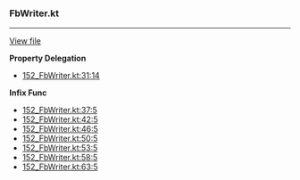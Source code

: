 ### FbWriter.kt
---
[View file](../../precision_analyzed/152_FbWriter.kt)

**Property Delegation**

 - [152_FbWriter.kt:31:14](../../precision_analyzed/152_FbWriter.kt#L31)

**Infix Func**

 - [152_FbWriter.kt:37:5](../../precision_analyzed/152_FbWriter.kt#L37)
 - [152_FbWriter.kt:42:5](../../precision_analyzed/152_FbWriter.kt#L42)
 - [152_FbWriter.kt:46:5](../../precision_analyzed/152_FbWriter.kt#L46)
 - [152_FbWriter.kt:50:5](../../precision_analyzed/152_FbWriter.kt#L50)
 - [152_FbWriter.kt:53:5](../../precision_analyzed/152_FbWriter.kt#L53)
 - [152_FbWriter.kt:58:5](../../precision_analyzed/152_FbWriter.kt#L58)
 - [152_FbWriter.kt:63:5](../../precision_analyzed/152_FbWriter.kt#L63)
